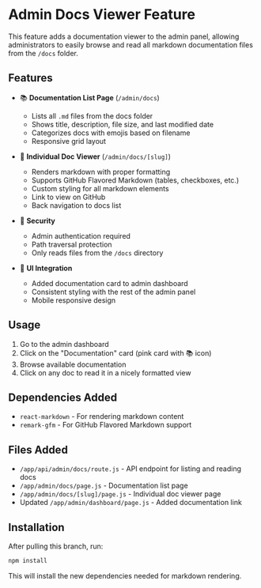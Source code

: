 # Admin Docs Viewer Feature

This feature adds a documentation viewer to the admin panel, allowing administrators to easily browse and read all markdown documentation files from the `/docs` folder.

## Features

- 📚 **Documentation List Page** (`/admin/docs`)
  - Lists all `.md` files from the docs folder
  - Shows title, description, file size, and last modified date
  - Categorizes docs with emojis based on filename
  - Responsive grid layout

- 📖 **Individual Doc Viewer** (`/admin/docs/[slug]`)
  - Renders markdown with proper formatting
  - Supports GitHub Flavored Markdown (tables, checkboxes, etc.)
  - Custom styling for all markdown elements
  - Link to view on GitHub
  - Back navigation to docs list

- 🔐 **Security**
  - Admin authentication required
  - Path traversal protection
  - Only reads files from the `/docs` directory

- 🎨 **UI Integration**
  - Added documentation card to admin dashboard
  - Consistent styling with the rest of the admin panel
  - Mobile responsive design

## Usage

1. Go to the admin dashboard
2. Click on the "Documentation" card (pink card with 📚 icon)
3. Browse available documentation
4. Click on any doc to read it in a nicely formatted view

## Dependencies Added

- `react-markdown` - For rendering markdown content
- `remark-gfm` - For GitHub Flavored Markdown support

## Files Added

- `/app/api/admin/docs/route.js` - API endpoint for listing and reading docs
- `/app/admin/docs/page.js` - Documentation list page
- `/app/admin/docs/[slug]/page.js` - Individual doc viewer page
- Updated `/app/admin/dashboard/page.js` - Added documentation link

## Installation

After pulling this branch, run:
```bash
npm install
```

This will install the new dependencies needed for markdown rendering.
